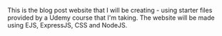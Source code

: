 This is the blog post website that I will be creating - using starter files provided by a Udemy course that I'm taking. The website will be made using EJS, ExpressJS, CSS and NodeJS.
